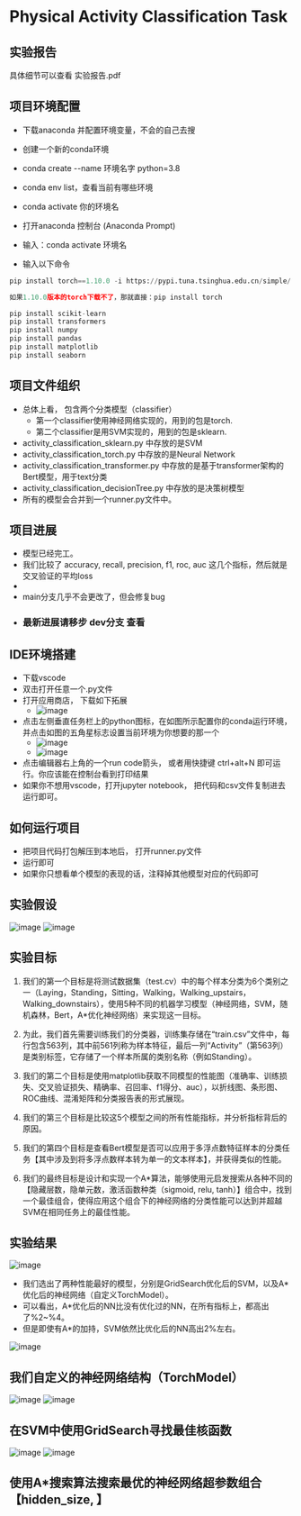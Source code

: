 # Physical Activity Classification Task
## 实验报告
具体细节可以查看 实验报告.pdf

## 项目环境配置
* 下载anaconda 并配置环境变量，不会的自己去搜
* 创建一个新的conda环境
* conda create --name 环境名字 python=3.8
* conda env list，查看当前有哪些环境
* conda activate 你的环境名

* 打开anaconda 控制台  (Anaconda Prompt)
* 输入：conda activate 环境名
* 输入以下命令
```python
pip install torch==1.10.0 -i https://pypi.tuna.tsinghua.edu.cn/simple/

如果1.10.0版本的torch下载不了，那就直接：pip install torch

pip install scikit-learn
pip install transformers
pip install numpy
pip install pandas
pip install matplotlib
pip install seaborn
```


## 项目文件组织
* 总体上看， 包含两个分类模型（classifier）
    * 第一个classifier使用神经网络实现的，用到的包是torch.
    * 第二个classifier是用SVM实现的，用到的包是sklearn.
* activity_classification_sklearn.py 中存放的是SVM
* activity_classification_torch.py 中存放的是Neural Network
* activity_classification_transformer.py 中存放的是基于transformer架构的Bert模型，用于text分类
* activity_classification_decisionTree.py 中存放的是决策树模型
* 所有的模型会合并到一个runner.py文件中。



## 项目进展
* 模型已经完工。
* 我们比较了 accuracy, recall, precision, f1, roc, auc 这几个指标，然后就是交叉验证的平均loss
* 
* main分支几乎不会更改了，但会修复bug
* ### 最新进展请移步 dev分支 查看



## IDE环境搭建
* 下载vscode
* 双击打开任意一个.py文件
* 打开应用商店， 下载如下拓展
    * ![image](https://github.com/NJUxlj/cpt406-group1/assets/86636180/b6c0094b-3c55-4c0c-960e-e97d86dd52a8)
* 点击左侧垂直任务栏上的python图标，在如图所示配置你的conda运行环境，并点击如图的五角星标志设置当前环境为你想要的那一个
    * ![image](https://github.com/NJUxlj/cpt406-group1/assets/86636180/73ba2952-0fa0-4417-9508-fee5b07ce8fa)
    * ![image](https://github.com/NJUxlj/cpt406-group1/assets/86636180/7a056a71-1d31-4f67-967c-45c232e7f55e)
* 点击编辑器右上角的一个run code箭头， 或者用快捷键 ctrl+alt+N 即可运行。你应该能在控制台看到打印结果
* 如果你不想用vscode，打开jupyter notebook， 把代码和csv文件复制进去运行即可。

     

## 如何运行项目
* 把项目代码打包解压到本地后， 打开runner.py文件
* 运行即可
* 如果你只想看单个模型的表现的话，注释掉其他模型对应的代码即可



## 实验假设
![image](https://github.com/user-attachments/assets/6f42e543-87b1-4fd5-982a-76ac56ec9309)
![image](https://github.com/user-attachments/assets/eede6e50-b49d-464b-bf6f-577053a3f20f)



## 实验目标
1. 我们的第一个目标是将测试数据集（test.cv）中的每个样本分类为6个类别之一（Laying，Standing，Sitting，Walking，Walking_upstairs，Walking_downstairs），使用5种不同的机器学习模型（神经网络，SVM，随机森林，Bert，A*优化神经网络）来实现这一目标。
2. 为此，我们首先需要训练我们的分类器，训练集存储在“train.csv”文件中，每行包含563列，其中前561列称为样本特征，最后一列“Activity”（第563列）是类别标签，它存储了一个样本所属的类别名称（例如Standing）。

3. 我们的第二个目标是使用matplotlib获取不同模型的性能图（准确率、训练损失、交叉验证损失、精确率、召回率、f1得分、auc），以折线图、条形图、ROC曲线、混淆矩阵和分类报告表的形式展现。

4. 我们的第三个目标是比较这5个模型之间的所有性能指标，并分析指标背后的原因。

5. 我们的第四个目标是查看Bert模型是否可以应用于多浮点数特征样本的分类任务【其中涉及到将多浮点数样本转为单一的文本样本】，并获得类似的性能。

6. 我们的最终目标是设计和实现一个A*算法，能够使用元启发搜索从各种不同的【隐藏层数，隐单元数，激活函数种类（sigmoid, relu, tanh）】组合中，找到一个最佳组合，使得应用这个组合下的神经网络的分类性能可以达到并超越SVM在相同任务上的最佳性能。

## 实验结果
![image](https://github.com/user-attachments/assets/3a3ace0a-4135-472d-898f-18c63a9d8a07)

- 我们选出了两种性能最好的模型，分别是GridSearch优化后的SVM，以及A*优化后的神经网络（自定义TorchModel）。
- 可以看出，A*优化后的NN比没有优化过的NN，在所有指标上，都高出了%2~%4。
- 但是即使有A*的加持，SVM依然比优化后的NN高出2%左右。

![image](https://github.com/user-attachments/assets/ed66cb4e-8670-48e6-ad63-785b6b7c0bb9)



## 我们自定义的神经网络结构（TorchModel）
![image](https://github.com/user-attachments/assets/404e3515-de8c-4d3a-a7f9-f0d98111caf0)
![image](https://github.com/user-attachments/assets/b3c8ec7f-73fa-417b-bde9-83273a6d9b06)


## 在SVM中使用GridSearch寻找最佳核函数
![image](https://github.com/user-attachments/assets/cb7eb23a-d613-46e5-814f-dd9cf12a079e)
![image](https://github.com/user-attachments/assets/74c95890-8a98-4543-8f9a-bebdddb303f1)


## 使用A*搜索算法搜索最优的神经网络超参数组合【hidden_size, 】

